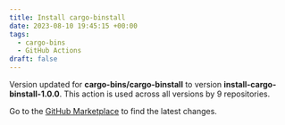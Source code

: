 ```yaml
---
title: Install cargo-binstall
date: 2023-08-10 19:45:15 +00:00
tags:
  - cargo-bins
  - GitHub Actions
draft: false
---
```



Version updated for **cargo-bins/cargo-binstall** to version **install-cargo-binstall-1.0.0**.
This action is used across all versions by 9 repositories.

Go to the [GitHub Marketplace](https://github.com/marketplace/actions/install-cargo-binstall) to find the latest changes.
